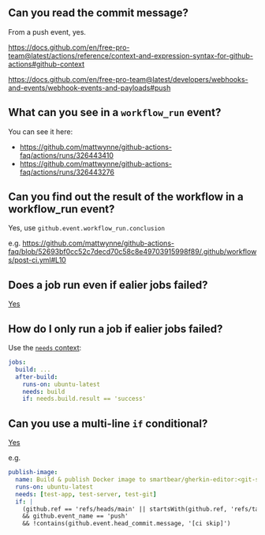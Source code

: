## Can you read the commit message?

From a push event, yes.

https://docs.github.com/en/free-pro-team@latest/actions/reference/context-and-expression-syntax-for-github-actions#github-context

https://docs.github.com/en/free-pro-team@latest/developers/webhooks-and-events/webhook-events-and-payloads#push

## What can you see in a `workflow_run` event?

You can see it here:

- https://github.com/mattwynne/github-actions-faq/actions/runs/326443410
- https://github.com/mattwynne/github-actions-faq/actions/runs/326443276

## Can you find out the result of the workflow in a workflow_run event?

Yes, use `github.event.workflow_run.conclusion`

e.g. https://github.com/mattwynne/github-actions-faq/blob/52693bf0cc52c7decd70c58c8e49703915998f89/.github/workflows/post-ci.yml#L10

## Does a job run even if ealier jobs failed?

[Yes](https://github.com/mattwynne/github-actions-faq/runs/1308812856?check_suite_focus=true)

## How do I only run a job if ealier jobs failed?

Use the [`needs` context](https://docs.github.com/en/free-pro-team@latest/actions/reference/context-and-expression-syntax-for-github-actions#needs-context):

```yaml
jobs:
  build: ...
  after-build:
    runs-on: ubuntu-latest
    needs: build
    if: needs.build.result == 'success'
```

## Can you use a multi-line `if` conditional?

[Yes](https://github.com/mattwynne/github-actions-faq/runs/1308871210?check_suite_focus=true)

e.g.

```yaml
publish-image:
  name: Build & publish Docker image to smartbear/gherkin-editor:<git-sha>
  runs-on: ubuntu-latest
  needs: [test-app, test-server, test-git]
  if: |
    (github.ref == 'refs/heads/main' || startsWith(github.ref, 'refs/tags/v') 
    && github.event_name == 'push' 
    && !contains(github.event.head_commit.message, '[ci skip]')
```
